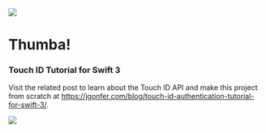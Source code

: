 ![](https://jgonfer.com/blog/wp-content/uploads/2016/12/Icon-60@3x.png)

# Thumba!
### Touch ID Tutorial for Swift 3

Visit the related post to learn about the Touch ID API and make this project from scratch at https://jgonfer.com/blog/touch-id-authentication-tutorial-for-swift-3/.

![](https://jgonfer.com/blog/wp-content/uploads/2016/12/touch-id-tutorial-swift.png)

